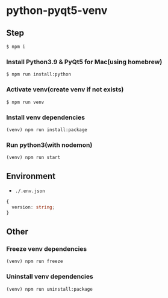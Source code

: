 # python-pyqt5-venv

## Step

```
$ npm i
```

### Install Python3.9 & PyQt5 for Mac(using homebrew)

```
$ npm run install:python
```

### Activate venv(create venv if not exists)

```
$ npm run venv
```

### Install venv dependencies

```
(venv) npm run install:package
```

### Run python3(with nodemon)

```
(venv) npm run start
```

## Environment

- `./.env.json`

```ts
{
  version: string;
}
```

## Other

### Freeze venv dependencies

```
(venv) npm run freeze
```

### Uninstall venv dependencies

```
(venv) npm run uninstall:package
```
